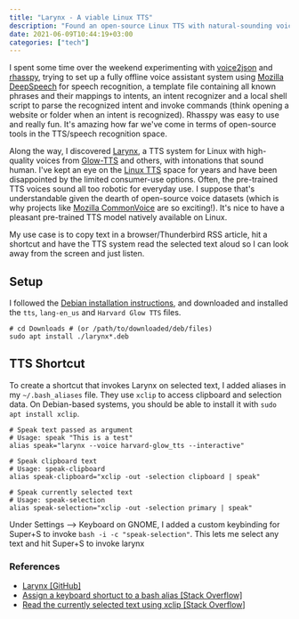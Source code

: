 ```yaml
---
title: "Larynx - A viable Linux TTS"
description: "Found an open-source Linux TTS with natural-sounding voices"
date: 2021-06-09T10:44:19+03:00
categories: ["tech"]
---
```


I spent some time over the weekend experimenting with [voice2json](https://voice2json.org/) and [rhasspy](https://rhasspy.readthedocs.io/en/latest/), trying to set up a fully offline voice assistant system using [Mozilla DeepSpeech](https://github.com/mozilla/DeepSpeech) for speech recognition, a template file containing all known phrases and their mappings to intents, an intent recognizer and a local shell script to parse the recognized intent and invoke commands (think opening a website or folder when an intent is recognized). Rhasspy was easy to use and really fun. It's amazing how far we've come in terms of open-source tools in the TTS/speech recognition space.

Along the way, I discovered [Larynx](https://github.com/rhasspy/larynx), a TTS system for Linux with high-quality voices from [Glow-TTS](https://github.com/jaywalnut310/glow-tts) and others, with intonations that sound human. I've kept an eye on the [Linux TTS](https://askubuntu.com/questions/53896/natural-sounding-text-to-speech) space for years and have been disappointed by the limited consumer-use options. Often, the pre-trained TTS voices sound all too robotic for everyday use. I suppose that's understandable given the dearth of open-source voice datasets (which is why projects like [Mozilla CommonVoice](https://commonvoice.mozilla.org) are so exciting!). It's nice to have a pleasant pre-trained TTS model natively available on Linux.

My use case is to copy text in a browser/Thunderbird RSS article, hit a shortcut and have the TTS system read the selected text aloud so I can look away from the screen and just listen.

## Setup
I followed the [Debian installation instructions](https://github.com/rhasspy/larynx#debian-installation), and downloaded and installed the `tts`, `lang-en_us` and `Harvard Glow TTS` files.
```shell
# cd Downloads # (or /path/to/downloaded/deb/files)
sudo apt install ./larynx*.deb
```

## TTS Shortcut
To create a shortcut that invokes Larynx on selected text, I added aliases in my `~/.bash_aliases` file. They use `xclip` to access clipboard and selection data. On Debian-based systems, you should be able to install it with `sudo apt install xclip`.
```shell
# Speak text passed as argument
# Usage: speak "This is a test"
alias speak="larynx --voice harvard-glow_tts --interactive"

# Speak clipboard text
# Usage: speak-clipboard
alias speak-clipboard="xclip -out -selection clipboard | speak"

# Speak currently selected text
# Usage: speak-selection
alias speak-selection="xclip -out -selection primary | speak"
```

Under Settings --> Keyboard on GNOME, I added a custom keybinding for Super+S to invoke `bash -i -c "speak-selection"`. This lets me select any text and hit Super+S to invoke larynx

### References
* [Larynx [GitHub]](https://github.com/rhasspy/larynx)
* [Assign a keyboard shortuct to a bash alias [Stack Overflow]](https://askubuntu.com/questions/167969/can-i-use-a-bash-alias-in-a-keyboard-shortcut/1087823#1087823)
* [Read the currently selected text using xclip [Stack Overflow]](https://askubuntu.com/questions/573663/command-to-copy-currently-selected-text/573688#573688)